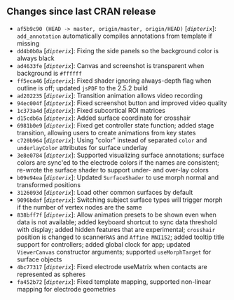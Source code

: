 ## Changes since last CRAN release
* `af5b9c90 (HEAD -> master, origin/master, origin/HEAD)` [_`dipterix`_]: `add_annotation` automatically compiles annotations from template if missing
* `dd4b0b0a` [_`dipterix`_]: Fixing the side panels so the background color is always black
* `ad4633fe` [_`dipterix`_]: Canvas and screenshot is transparent when background is `#ffffff`
* `ff5eca46` [_`dipterix`_]: Fixed shader ignoring always-depth flag when outline is off; updated `jsPDF` to the 2.5.2 build
* `ad202235` [_`dipterix`_]: Transition animation allows video recording
* `94ec004f` [_`dipterix`_]: Fixed screenshot button and improved video quality
* `1c373a4d` [_`dipterix`_]: Fixed subcortical ROI matrices
* `d15cdb6a` [_`dipterix`_]: Added surface coordinate for crosshair
* `6981b0e9` [_`dipterix`_]: Fixed get controller state function; added stage transition, allowing users to create animations from key states
* `c720b964` [_`dipterix`_]: Using "color" instead of separated `color` and `underlayColor` attributes for surface underlay
* `3e8e0784` [_`dipterix`_]: Supported visualizing surface annotations; surface colors are sync'ed to the electrode colors if the names are consistent; re-wrote the surface shader to support under- and over-lay colors
* `b09e94ea` [_`dipterix`_]: Updated `SurfaceShader` to use morph normal and transformed positions
* `3126093d` [_`dipterix`_]: Load other common surfaces by default
* `9096bdaf` [_`dipterix`_]: Switching subject surface types will trigger morph if the number of vertex nodes are the same
* `838bff7f` [_`dipterix`_]: Allow animation presets to be shown even when data is not available; added keyboard shortcut to sync data threshold with display; added hidden features that are experimental; `crosshair` position is changed to scanner`RAS` and `Affine MNI152`; added tooltip title support for controllers; added global clock for app; updated `ViewerCanvas` constructor arguments; supported `useMorphTarget` for surface objects
* `4bc77317` [_`dipterix`_]: Fixed electrode useMatrix when contacts are represented as spheres
* `fa452b72` [_`dipterix`_]: Fixed template mapping, supported non-linear mapping for electrode geometries